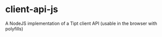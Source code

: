 # client-api-js
A NodeJS implementation of a Tipt client API (usable in the browser with polyfills)
